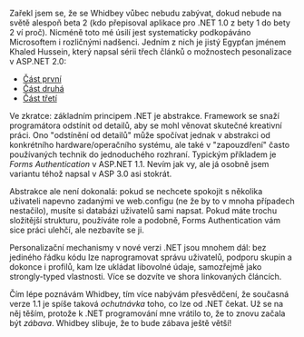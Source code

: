<!-- dcterms:identifier = aspnetcz#29 -->
<!-- dcterms:title = Personalizace v ASP.NET 2.0 -->
<!-- dcterms:abstract = Zařekl jsem se, že se Whidbey vůbec nebudu zabývat, dokud nebude na světě alespoň beta 2 (kdo přepisoval aplikace pro .NET 1.0 z bety 1 do bety 2 ví proč). Nicméně toto mé úsilí jest systematicky podkopáváno Microsoftem i rozličnými nadšenci. -->
<!-- np9:categoryId = 1 -->
<!-- x4w:category = Tipy, triky -->
<!-- np9:authorId = 1 -->
<!-- np9:authorEmail = michal.valasek@altairis.cz -->
<!-- dcterms:creator = Michal Altair Valášek -->
<!-- dcterms:created = 2005-04-10T02:33:57.373+02:00 -->
<!-- dcterms:dateAccepted = 2005-04-10T02:33:57.373+02:00 -->

Zařekl jsem se, že se Whidbey vůbec nebudu zabývat, dokud nebude na světě alespoň beta 2 (kdo přepisoval aplikace pro .NET 1.0 z bety 1 do bety 2 ví proč). Nicméně toto mé úsilí jest systematicky podkopáváno Microsoftem i rozličnými nadšenci. Jedním z nich je jistý Egypťan jménem Khaled Hussein, který napsal sérii třech článků o možnostech pesonalizace v ASP.NET 2.0:

*   [Část první](http://www.kdkeys.net/forums/4107/ShowPost.aspx)
*   [Část druhá](http://www.kdkeys.net/forums/4135/ShowPost.aspx)
*   [Část třetí](http://www.kdkeys.net/forums/4137/ShowPost.aspx) 

Ve zkratce: základním principem .NET je abstrakce. Framework se snaží programátora odstínit od detailů, aby se mohl věnovat skutečné kreativní práci. Ono "odstínění od detailů" může spočívat jednak v abstrakci od konkrétního hardware/operačního systému, ale také v "zapouzdření" často používaných technik do jednoduchého rozhraní. Typickým příkladem je *Forms Authentication* v ASP.NET 1.1. Nevím jak vy, ale já osobně jsem variantu téhož napsal v ASP 3.0 asi stokrát.

Abstrakce ale není dokonalá: pokud se nechcete spokojit s několika uživateli napevno zadanými ve web.configu (ne že by to v mnoha případech nestačilo), musíte si databázi uživatelů sami napsat. Pokud máte trochu složitější strukturu, používáte role a podobně, Forms Authentication vám sice práci ulehčí, ale nezbavíte se ji.

Personalizační mechanismy v nové verzi .NET jsou mnohem dál: bez jediného řádku kódu lze naprogramovat správu uživatelů, podporu skupin a dokonce i profilů, kam lze ukládat libovolné údaje, samozřejmě jako strongly-typed vlastnosti. Více se dozvíte ve shora linkovaných článcích.

Čím lépe poznávám Whidbey, tím více nabývám přesvědčení, že současná verze 1.1 je spíše taková *ochutnávka* toho, co lze od .NET čekat. Už se na něj těším, protože k .NET programování mne vrátilo to, že to znovu začala být *zábava*. Whidbey slibuje, že to bude zábava ještě větší!